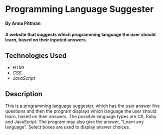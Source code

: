 # Programming Language Suggester

#### By Anna Pittman

#### A website that suggests which programming language the user should learn, based on their inputed answers.

## Technologies Used

* _HTML_
* _CSS_
* _JavaScript_

## Description

This is a programming language suggester, which has the user answer five questions and then the program displays which language the user should learn, based on their answers. The possible language types are C#, Ruby and JavaScript. The program may also give the answer, "Learn any language". Select boxes are used to display answer choices. 

